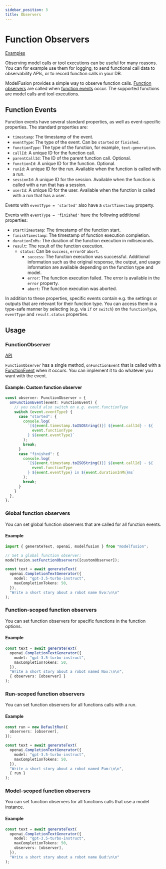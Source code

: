 ```yaml
---
sidebar_position: 3
title: Observers
---
```


# Function Observers

[Examples](https://github.com/lgrammel/modelfusion/tree/main/examples/basic/src/util/observer)

Observing model calls or tool executions can be useful for many reasons. You can for example use them for logging, to send functional call data to observability APIs, or to record function calls in your DB.

ModelFusion provides a simple way to observe function calls. [Function observers](/api/interfaces/FunctionObserver) are called when [function events](/api/modules#functionevent) occur. The supported functions are model calls and tool executions.

## Function Events

Function events have several standard properties, as well as event-specific properties. The standard properties are:

- `timestamp`: The timestamp of the event.
- `eventType`: The type of the event. Can be `started` or `finished`.
- `functionType`: The type of the function, for example, `text-generation`.
- `callId`: A unique ID for the function call.
- `parentCallId`: The ID of the parent function call. Optional.
- `functionId`: A unique ID for the function. Optional.
- `runId`: A unique ID for the run. Available when the function is called with a run.
- `sessionId`: A unique ID for the session. Available when the function is called with a run that has a session.
- `userId`: A unique ID for the user. Available when the function is called with a run that has a user.

Events with `eventType = 'started'` also have a `startTimestamp` property.

Events with `eventType = 'finished'` have the following additional properties:

- `startTimestamp`: The timestamp of the function start.
- `finishTimestamp`: The timestamp of function execution completion.
- `durationInMs`: The duration of the function execution in milliseconds.
- `result`: The result of the function execution.
  - `status`: Can be `success`, `error`or `abort`.
    - `success`: The function execution was successful. Additional information such as the original response, the output, and usage information are available depending on the function type and model.
    - `error`: The function execution failed. The error is available in the `error` property.
    - `abort`: The function execution was aborted.

In addition to these properties, specific events contain e.g. the settings or outputs that are relevant for their function type. You can access them in a type-safe manner by selecting (e.g. via `if` or `switch`) on the `functionType`, `eventType` and `result.status` properties.

## Usage

### FunctionObserver

[API](/api/interfaces/FunctionObserver)

`FunctionObserver` has a single method, `onFunctionEvent` that is called with a [FunctionEvent](/api/modules#functionevent) when it occurs. You can implement it to do whatever you want with the event.

#### Example: Custom function observer

```ts
const observer: FunctionObserver = {
  onFunctionEvent(event: FunctionEvent) {
    // you could also switch on e.g. event.functionType
    switch (event.eventType) {
      case "started": {
        console.log(
          `[${event.timestamp.toISOString()}] ${event.callId} - ${
            event.functionType
          } ${event.eventType}`
        );
        break;
      }
      case "finished": {
        console.log(
          `[${event.timestamp.toISOString()}] ${event.callId} - ${
            event.functionType
          } ${event.eventType} in ${event.durationInMs}ms`
        );
        break;
      }
    }
  },
};
```

### Global function observers

You can set global function observers that are called for all function events.

#### Example

```ts
import { generateText, openai, modelfusion } from "modelfusion";

// Set a global function observer:
modelfusion.setFunctionObservers([customObserver]);

const text = await generateText(
  openai.CompletionTextGenerator({
    model: "gpt-3.5-turbo-instruct",
    maxCompletionTokens: 50,
  }),
  "Write a short story about a robot name Evo:\n\n"
);
```

### Function-scoped function observers

You can set function observers for specific functions in the function options.

#### Example

```ts
const text = await generateText(
  openai.CompletionTextGenerator({
    model: "gpt-3.5-turbo-instruct",
    maxCompletionTokens: 50,
  }),
  "Write a short story about a robot named Nox:\n\n",
  { observers: [observer] }
);
```

### Run-scoped function observers

You can set function observers for all functions calls with a run.

#### Example

```ts
const run = new DefaultRun({
  observers: [observer],
});

const text = await generateText(
  openai.CompletionTextGenerator({
    model: "gpt-3.5-turbo-instruct",
    maxCompletionTokens: 50,
  }),
  "Write a short story about a robot named Pam:\n\n",
  { run }
);
```

### Model-scoped function observers

You can set function observers for all functions calls that use a model instance.

#### Example

```ts
const text = await generateText(
  openai.CompletionTextGenerator({
    model: "gpt-3.5-turbo-instruct",
    maxCompletionTokens: 50,
    observers: [observer],
  }),
  "Write a short story about a robot name Bud:\n\n"
);
```
